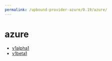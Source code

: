 ```yaml
---
permalink: /upbound-provider-azure/0.19/azure/
---
```


# azure



* [v1alpha1](v1alpha1/index.md)
* [v1beta1](v1beta1/index.md)